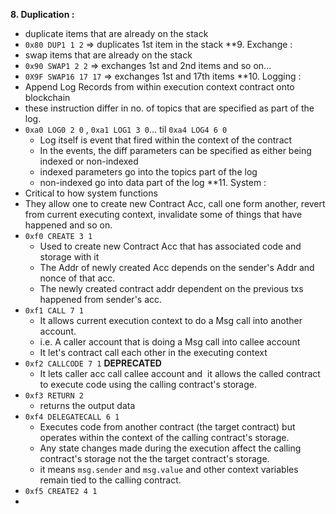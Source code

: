 
**8. Duplication :** 
- duplicate items that are already on the stack
- `0x80 DUP1 1 2` => duplicates 1st item in the stack
**9. Exchange : 
- swap items that are already on the stack
- `0x90 SWAP1 2 2` => exchanges 1st and 2nd items and so on...
- `0X9F SWAP16 17 17` => exchanges 1st and 17th items
**10. Logging  :
- Append Log Records from within execution context contract onto blockchain
- these instruction differ in no. of topics that are specified as part of the log.
- `0xa0 LOG0 2 0` , `0xa1 LOG1 3 0`...  til `0xa4 LOG4 6 0` 
	- Log itself is event that fired within the context of the contract
	- In the events, the diff parameters can be specified as either being indexed or non-indexed
	- indexed parameters go into the topics part of the log
	- non-indexed go into data part of the log
**11. System :
- Critical to how system functions
- They allow one to create new Contract Acc, call one form another, revert from current executing context, invalidate some of things that have happened and so on.
- `0xf0 CREATE 3 1` 
	- Used to create new Contract Acc that has associated code and storage with it
	- The Addr of newly created Acc depends on the sender's Addr and nonce of that acc.
	- The newly created contract addr dependent on the previous txs happened from sender's acc.
- `0xf1 CALL 7 1`
	- It allows current execution context to do a Msg call into another account.
	- i.e. A caller account that is doing a Msg call into callee account
	- It let's contract call each other in the executing context
- `0xf2 CALLCODE 7 1` **DEPRECATED**
	- It lets caller acc call callee account and  it allows the called contract to execute code using the calling contract's storage.
- `0xf3 RETURN 2 `
	- returns the output data
- `0xf4 DELEGATECALL 6 1`
	- Executes code from another contract (the target contract) but operates within the context of the calling contract's storage.
	- Any state changes made during the execution affect the calling contract's storage not the the target contract's storage.
	- it means `msg.sender` and `msg.value` and other context variables remain tied to the calling contract.
- `0xf5 CREATE2 4 1`
- 